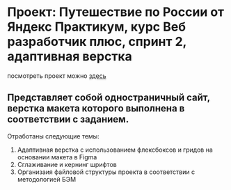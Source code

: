 # Проект: Путешествие по России от Яндекс Практикум, курс Веб разработчик плюс, спринт 2, адаптивная верстка
посмотреть проект можно [здесь](https://vvkonstantin.github.io/russian-travel/)

## Представляет собой одностраничный сайт, верстка макета которого выполнена в соответствии с заданием.

Отработаны следующие темы:

1. Адаптивная верстка с использованием флексбоксов и гридов на основании макета в Figma
2. Сглаживание и кернинг шрифтов
3. Организаия файловой структуры проекта в соответствии с методологией БЭМ

